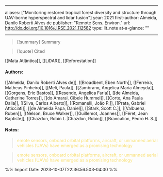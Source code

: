   
---
aliases: ["Monitoring restored tropical forest diversity and structure through UAV-borne hyperspectral and lidar fusion"] 
year: 2021 
first-author: Almeida, Danilo Roberti Alves de
publisher: "Remote Sens. Environ." 
url: http://dx.doi.org/10.1016/J.RSE.2021.112582 
type: lit_note
at-a-glance: ""

--- 

>[!summary] Summary

>[!quote] Cited

[[Mata Atlântica]], [[LiDAR]], [[Reforestation]]
#### Authors:
[[Almeida, Danilo Roberti Alves de]], [[Broadbent, Eben North]], [[Ferreira, Matheus Pinheiro]], [[Meli, Paula]], [[Zambrano, Angelica Maria Almeyda]], [[Gorgens, Eric Bastos]], [[Resende, Angelica Faria]], [[de Almeida, Catherine Torres]], [[do Amaral, Cibele Hummel]], [[Corte, Ana Paula Dalla]], [[Silva, Carlos Alberto]], [[Romanelli, João P.]], [[Prata, Gabriel Atticciati]], [[de Almeida Papa, Daniel]], [[Stark, Scott C.]], [[Valbuena, Ruben]], [[Nelson, Bruce Walker]], [[Guillemot, Joannes]], [[Féret, Jean Baptiste]], [[Chazdon, Robin L.|Chazdon, Robin]], [[Brancalion, Pedro H. S.]]
#### Notes:


 > <span style="color: #F9E076">emote sensors, onboard orbital platforms, aircraft, or unmanned aerial vehicles (UAVs) have emerged as a promising technology</span>

 

 > <span style="color: #F9E076">emote sensors, onboard orbital platforms, aircraft, or unmanned aerial vehicles (UAVs) have emerged as a promising technology</span>

 

%% Import Date: 2023-10-07T22:36:56.503-04:00 %%
